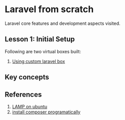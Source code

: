 # Laravel from scratch

Laravel core features and development aspects visited.

## Lesson 1: Initial Setup

Following are two virtual boxes built:
1. [Using custom laravel box](../Vagrant)

## Key concepts

## References
1. [LAMP on ubuntu](https://www.digitalocean.com/community/tutorials/how-to-install-linux-apache-mysql-php-lamp-stack-on-ubuntu)
1. [install composer programatically](https://getcomposer.org/doc/faqs/how-to-install-composer-programmatically.md)
